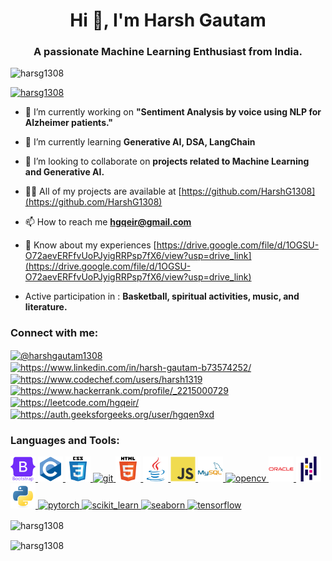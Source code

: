 <h1 align="center">Hi 👋, I'm Harsh Gautam</h1>
<h3 align="center">A passionate Machine Learning Enthusiast from India.</h3>

<p align="left"> <img src="https://komarev.com/ghpvc/?username=harsg1308&label=Profile%20views&color=0e75b6&style=flat" alt="harsg1308" /> </p>

<p align="left"> <a href="https://github.com/ryo-ma/github-profile-trophy"><img src="https://github-profile-trophy.vercel.app/?username=harsg1308" alt="harsg1308" /></a> </p>

- 🔭 I’m currently working on **"Sentiment Analysis by voice using NLP for Alzheimer patients."**

- 🌱 I’m currently learning **Generative AI, DSA, LangChain**

- 👯 I’m looking to collaborate on **projects related to Machine Learning and Generative AI.**

- 👨‍💻 All of my projects are available at [https://github.com/HarshG1308](https://github.com/HarshG1308)

- 📫 How to reach me **hgqeir@gmail.com**

- 📄 Know about my experiences [https://drive.google.com/file/d/1OGSU-O72aevERFfvUoPJyigRRPsp7fX6/view?usp=drive_link](https://drive.google.com/file/d/1OGSU-O72aevERFfvUoPJyigRRPsp7fX6/view?usp=drive_link)

- Active participation in : **Basketball, spiritual activities, music, and literature.**

<h3 align="left">Connect with me:</h3>
<p align="left">
<a href="https://twitter.com/@harshgautam1308" target="blank"><img align="center" src="https://raw.githubusercontent.com/rahuldkjain/github-profile-readme-generator/master/src/images/icons/Social/twitter.svg" alt="@harshgautam1308" height="30" width="40" /></a>
<a href="https://linkedin.com/in/https://www.linkedin.com/in/harsh-gautam-b73574252/" target="blank"><img align="center" src="https://raw.githubusercontent.com/rahuldkjain/github-profile-readme-generator/master/src/images/icons/Social/linked-in-alt.svg" alt="https://www.linkedin.com/in/harsh-gautam-b73574252/" height="30" width="40" /></a>
<a href="https://www.codechef.com/users/https://www.codechef.com/users/harsh1319" target="blank"><img align="center" src="https://cdn.jsdelivr.net/npm/simple-icons@3.1.0/icons/codechef.svg" alt="https://www.codechef.com/users/harsh1319" height="30" width="40" /></a>
<a href="https://www.hackerrank.com/https://www.hackerrank.com/profile/_2215000729" target="blank"><img align="center" src="https://raw.githubusercontent.com/rahuldkjain/github-profile-readme-generator/master/src/images/icons/Social/hackerrank.svg" alt="https://www.hackerrank.com/profile/_2215000729" height="30" width="40" /></a>
<a href="https://www.leetcode.com/https://leetcode.com/hgqeir/" target="blank"><img align="center" src="https://raw.githubusercontent.com/rahuldkjain/github-profile-readme-generator/master/src/images/icons/Social/leet-code.svg" alt="https://leetcode.com/hgqeir/" height="30" width="40" /></a>
<a href="https://auth.geeksforgeeks.org/user/https://auth.geeksforgeeks.org/user/hgqen9xd" target="blank"><img align="center" src="https://raw.githubusercontent.com/rahuldkjain/github-profile-readme-generator/master/src/images/icons/Social/geeks-for-geeks.svg" alt="https://auth.geeksforgeeks.org/user/hgqen9xd" height="30" width="40" /></a>
</p>

<h3 align="left">Languages and Tools:</h3>
<p align="left"> <a href="https://getbootstrap.com" target="_blank" rel="noreferrer"> <img src="https://raw.githubusercontent.com/devicons/devicon/master/icons/bootstrap/bootstrap-plain-wordmark.svg" alt="bootstrap" width="40" height="40"/> </a> <a href="https://www.cprogramming.com/" target="_blank" rel="noreferrer"> <img src="https://raw.githubusercontent.com/devicons/devicon/master/icons/c/c-original.svg" alt="c" width="40" height="40"/> </a> <a href="https://www.w3schools.com/css/" target="_blank" rel="noreferrer"> <img src="https://raw.githubusercontent.com/devicons/devicon/master/icons/css3/css3-original-wordmark.svg" alt="css3" width="40" height="40"/> </a> <a href="https://git-scm.com/" target="_blank" rel="noreferrer"> <img src="https://www.vectorlogo.zone/logos/git-scm/git-scm-icon.svg" alt="git" width="40" height="40"/> </a> <a href="https://www.w3.org/html/" target="_blank" rel="noreferrer"> <img src="https://raw.githubusercontent.com/devicons/devicon/master/icons/html5/html5-original-wordmark.svg" alt="html5" width="40" height="40"/> </a> <a href="https://www.java.com" target="_blank" rel="noreferrer"> <img src="https://raw.githubusercontent.com/devicons/devicon/master/icons/java/java-original.svg" alt="java" width="40" height="40"/> </a> <a href="https://developer.mozilla.org/en-US/docs/Web/JavaScript" target="_blank" rel="noreferrer"> <img src="https://raw.githubusercontent.com/devicons/devicon/master/icons/javascript/javascript-original.svg" alt="javascript" width="40" height="40"/> </a> <a href="https://www.mysql.com/" target="_blank" rel="noreferrer"> <img src="https://raw.githubusercontent.com/devicons/devicon/master/icons/mysql/mysql-original-wordmark.svg" alt="mysql" width="40" height="40"/> </a> <a href="https://opencv.org/" target="_blank" rel="noreferrer"> <img src="https://www.vectorlogo.zone/logos/opencv/opencv-icon.svg" alt="opencv" width="40" height="40"/> </a> <a href="https://www.oracle.com/" target="_blank" rel="noreferrer"> <img src="https://raw.githubusercontent.com/devicons/devicon/master/icons/oracle/oracle-original.svg" alt="oracle" width="40" height="40"/> </a> <a href="https://pandas.pydata.org/" target="_blank" rel="noreferrer"> <img src="https://raw.githubusercontent.com/devicons/devicon/2ae2a900d2f041da66e950e4d48052658d850630/icons/pandas/pandas-original.svg" alt="pandas" width="40" height="40"/> </a> <a href="https://www.python.org" target="_blank" rel="noreferrer"> <img src="https://raw.githubusercontent.com/devicons/devicon/master/icons/python/python-original.svg" alt="python" width="40" height="40"/> </a> <a href="https://pytorch.org/" target="_blank" rel="noreferrer"> <img src="https://www.vectorlogo.zone/logos/pytorch/pytorch-icon.svg" alt="pytorch" width="40" height="40"/> </a> <a href="https://scikit-learn.org/" target="_blank" rel="noreferrer"> <img src="https://upload.wikimedia.org/wikipedia/commons/0/05/Scikit_learn_logo_small.svg" alt="scikit_learn" width="40" height="40"/> </a> <a href="https://seaborn.pydata.org/" target="_blank" rel="noreferrer"> <img src="https://seaborn.pydata.org/_images/logo-mark-lightbg.svg" alt="seaborn" width="40" height="40"/> </a> <a href="https://www.tensorflow.org" target="_blank" rel="noreferrer"> <img src="https://www.vectorlogo.zone/logos/tensorflow/tensorflow-icon.svg" alt="tensorflow" width="40" height="40"/> </a> </p>

<p><img align="center" src="https://github-readme-stats.vercel.app/api/top-langs?username=harsg1308&show_icons=true&locale=en&layout=compact" alt="harsg1308" /></p>

<p><img align="center" src="https://github-readme-streak-stats.herokuapp.com/?user=harsg1308&" alt="harsg1308" /></p>
